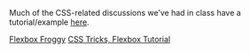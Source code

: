 Much of the CSS-related discussions we’ve had in class have a tutorial/example [here](https://code-warrior.github.io/tutorials/css/).

[Flexbox Froggy](https://flexboxfroggy.com/)
[CSS Tricks, Flexbox Tutorial](https://css-tricks.com/snippets/css/a-guide-to-flexbox/)
